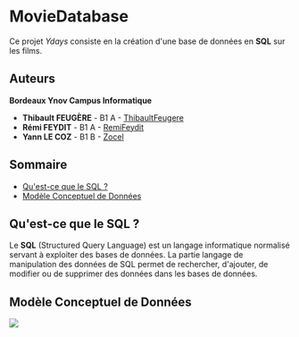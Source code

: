 # MovieDatabase
Ce projet *Ydays* consiste en la création d'une base de données en **SQL** sur les films.

## Auteurs
**Bordeaux Ynov Campus Informatique**
*   **Thibault FEUGÈRE** - B1 A - [ThibaultFeugere](https://github.com/ThibaultFeugere)
*   **Rémi FEYDIT** - B1 A - [RemiFeydit](https://github.com/RemiFeydit)
*   **Yann LE COZ** - B1 B - [Zocel](https://github.com/Zocel)

## Sommaire
*   [Qu'est-ce que le SQL ?](#quest-ce-que-le-sql-)
*   [Modèle Conceptuel de Données](#modèle-conceptuel-de-données)

## Qu'est-ce que le SQL ?
Le **SQL** (Structured Query Language) est un langage informatique normalisé servant à exploiter des bases de données. La partie langage de manipulation des données de SQL permet de rechercher, d'ajouter, de modifier ou de supprimer des données dans les bases de données.

## Modèle Conceptuel de Données
![](https://github.com/Zocel/MovieDatabase/blob/master/Sch%C3%A9ma%20MCD%20MovieDatabase.png)
